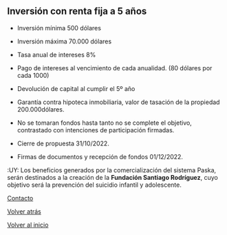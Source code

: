 ## Inversión con renta fija a 5 años

* Inversión mínima 500 dólares

* Inversión máxima 70.000 dólares

* Tasa anual de intereses 8%

* Pago de intereses al vencimiento de cada anualidad. (80 dólares por cada 1000)

* Devolución de capital al cumplir el 5º año

* Garantía contra hipoteca inmobiliaria, valor de tasación de la propiedad 200.000dólares.

* No se tomaran fondos hasta tanto no se complete el objetivo, contrastado con intenciones de participación firmadas.

* Cierre de propuesta 31/10/2022.

* Firmas de documentos y recepción de fondos 01/12/2022.

:UY: Los beneficios generados por la comercialización del sistema Paska, serán destinados a la creación de la **Fundación Santiago Rodríguez**, cuyo objetivo será la prevención del suicidio infantil y adolescente.

[Contacto](./Contacto.md)

[Volver atrás](./Oportunidad.md)

[Volver al inicio](./README.md)
